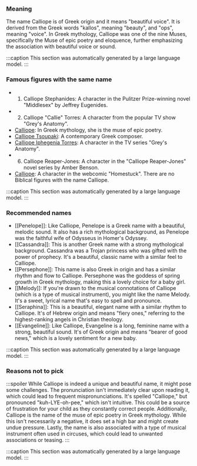 ### Meaning
The name Calliope is of Greek origin and it means "beautiful voice". It is derived from the Greek words "kallos", meaning "beauty", and "ops", meaning "voice". In Greek mythology, Calliope was one of the nine Muses, specifically the Muse of epic poetry and eloquence, further emphasizing the association with beautiful voice or sound.

:::caption
This section was automatically generated by a large language model.
:::

### Famous figures with the same name
- 1. Calliope Stephanides: A character in the Pulitzer Prize-winning novel "Middlesex" by Jeffrey Eugenides.
- 2. Calliope "Callie" Torres: A character from the popular TV show "Grey's Anatomy".
- [Calliope](https://en.wikipedia.org/wiki/Calliope): In Greek mythology, she is the muse of epic poetry.
- [Calliope Tsoupaki](https://en.wikipedia.org/wiki/Calliope_Tsoupaki): A contemporary Greek composer.
- [Calliope Iphegenia Torres](https://en.wikipedia.org/wiki/Calliope_Iphegenia_Torres): A character in the TV series "Grey's Anatomy".
- 6. Calliope Reaper-Jones: A character in the "Calliope Reaper-Jones" novel series by Amber Benson.
- [Calliope](https://en.wikipedia.org/wiki/Calliope): A character in the webcomic "Homestuck".
There are no Biblical figures with the name Calliope.

:::caption
This section was automatically generated by a large language model.
:::

### Recommended names
- [[Penelope]]: Like Calliope, Penelope is a Greek name with a beautiful, melodic sound. It also has a rich mythological background, as Penelope was the faithful wife of Odysseus in Homer's Odyssey.
- [[Cassandra]]: This is another Greek name with a strong mythological background. Cassandra was a Trojan princess who was gifted with the power of prophecy. It's a beautiful, classic name with a similar feel to Calliope.
- [[Persephone]]: This name is also Greek in origin and has a similar rhythm and flow to Calliope. Persephone was the goddess of spring growth in Greek mythology, making this a lovely choice for a baby girl.
- [[Melody]]: If you're drawn to the musical connotations of Calliope (which is a type of musical instrument), you might like the name Melody. It's a sweet, lyrical name that's easy to spell and pronounce.
- [[Seraphina]]: This is a beautiful, elegant name with a similar rhythm to Calliope. It's of Hebrew origin and means "fiery ones," referring to the highest-ranking angels in Christian theology.
- [[Evangeline]]: Like Calliope, Evangeline is a long, feminine name with a strong, beautiful sound. It's of Greek origin and means "bearer of good news," which is a lovely sentiment for a new baby.

:::caption
This section was automatically generated by a large language model.
:::

### Reasons not to pick
:::spoiler
While Calliope is indeed a unique and beautiful name, it might pose some challenges. The pronunciation isn't immediately clear upon reading it, which could lead to frequent mispronunciations. It's spelled "Calliope," but pronounced "kuh-LYE-oh-pee," which isn't intuitive. This could be a source of frustration for your child as they constantly correct people. Additionally, Calliope is the name of the muse of epic poetry in Greek mythology. While this isn't necessarily a negative, it does set a high bar and might create undue pressure. Lastly, the name is also associated with a type of musical instrument often used in circuses, which could lead to unwanted associations or teasing.
:::

:::caption
This section was automatically generated by a large language model.
:::